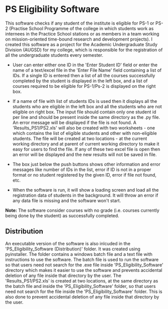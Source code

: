 # PS Eligibility Software

This software checks if any student of the institute is eligible for PS-1 or PS-2 (Practise School Programme of the college in which students work as internees in the Practice School stations or as members in a team working on mission-oriented time-bound research and development projects). I created this software as a project for the Academic Undergraduate Study Division (AUGSD) for my college, which is responsible for the registration of all the undergraduate students every semester. 

  * User can enter either one ID in the 'Enter Student ID' field or enter the name of a text/excel file in the 'Enter File Name' field containing a list of IDs. If a single ID is entered then a list of all the courses successfully completed by the student is displayed in the left box, and a list of courses required to be eligible for PS-1/Ps-2 is displayed on the right box.

  * If a name of file with list of students IDs is used then it displays all the students who are eligible in the left box and all the students who are not eligible on right box. The input file should contain only one student id per line and should be present inside the same directory as the .py file. An error message will be displayed if the file is not found. A 'Results_PS1/PS2.xls' will also be created with two worksheets - one which contains the list of eligible students and other with non-eligible students. The file will be created at two locations - at the current working directory and at parent of current working directory to make it easy for users to find the file. If any of these two excel file is open then an error will be displayed and the new results will not be saved in file.

  * The box just below the push buttons shows other information and error messages like number of IDs in the list, error if ID is not in a proper format or no student registered by the given ID, error if file not found, etc.

  * When the software is run, it will show a loading screen and load all the registration data of students in the background. It will throw an error if any data file is missing and the software won't start.

__Note:__ The software consider courses with no grade (i.e. courses currently being done by the student) as successfully completed.

## Distribution
An executable version of the software is also inlcuded in the 'PS_Eligibility_Software (Distribution)' folder. It was created using pyinstaller. The folder contains a windows batch file and a text file with instructions to use the software. The batch file is used to run the software so that users need not search for the .exe file inside 'PS_Eligibility_Software' directory which makes it easier to use the software and prevents accidental deletion of any file inside that directory by the user. The 'Results_PS1/PS2.xls' is created at two locations, at the same directory as the batch file and inside the 'PS_Eligibility_Software' folder, so that users need not search for the file inside the 'PS_Eligibility_Software' folder. This is also done to prevent accidental deletion of any file inside that directory by the user.